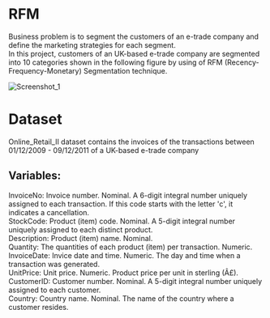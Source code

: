 # RFM

Business problem is to segment the customers of an e-trade company and define the marketing
strategies for each segment.\
In this project, customers of an UK-based e-trade company are segmented into 10 categories shown in the following figure by using of RFM (Recency-Frequency-Monetary) Segmentation technique.

![Screenshot_1](https://user-images.githubusercontent.com/31575542/133003914-9b6e74fc-d23f-42cd-942b-71291357f81c.jpg)


# Dataset

Online_Retail_II dataset contains the invoices of the transactions between 01/12/2009 - 09/12/2011 of a UK-based e-trade company

## Variables:

InvoiceNo: Invoice number. Nominal. A 6-digit integral number uniquely assigned to each transaction. If this code starts with the letter 'c', it indicates a cancellation.\
StockCode: Product (item) code. Nominal. A 5-digit integral number uniquely assigned to each distinct product.\
Description: Product (item) name. Nominal.\
Quantity: The quantities of each product (item) per transaction. Numeric.\
InvoiceDate: Invice date and time. Numeric. The day and time when a transaction was generated.\
UnitPrice: Unit price. Numeric. Product price per unit in sterling (Â£).\
CustomerID: Customer number. Nominal. A 5-digit integral number uniquely assigned to each customer.\
Country: Country name. Nominal. The name of the country where a customer resides.


